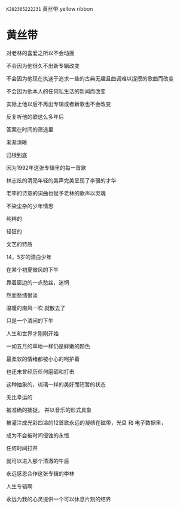 `K202305222231` 黄丝带 yellow ribbon

# 黄丝带
对老林的喜爱之所以不会动摇

不会因为他很久不出新专辑改变

不会因为他现在执迷于追求一些的古典无趣且曲调难以捉摸的歌曲而改变

不会因为他本人的任何私生活的新闻而改变

实际上他以后不再出专辑或者新歌也不会改变

反复听他的歌这么多年后

答案在时间的筛选里

渐渐清晰

归根到底

因为1992年这张专辑里的每一首歌

林志炫的清亮年轻的美声完美呈现了李骥的才华

老李的诗意的词曲也赋予老林的歌声以灵魂

不染尘杂的少年情思

纯粹的

轻狂的

文艺的特质

14，5岁的清白少年

在某个初夏微风的下午

靠着窗边的一点愁丝，迷惘

然而愁绪很淡

温暖的南风一吹 就散去了

只是一个清闲的下午

人生和世界才刚刚开始

一如五月的草地一样仍是鲜嫩的颜色 

最柔软的情绪都被小心的呵护着

也还未曾经历任何磨砺和打击

这种抽象的，琉璃一样的美好而短暂的状态

无比幸运的

被准确的捕捉， 并以音乐的形式具象

被灌注成光彩四溢的12首歌永远的凝结在磁带，光盘 和 电子数据里，

成为不会被时间侵蚀的永恒

任何时间打开

就可以进入那个清澈的午后

永远感恩合作这张专辑的李林

人生专辑啊

永远为我的心灵提供一个可以休息片刻的结界
